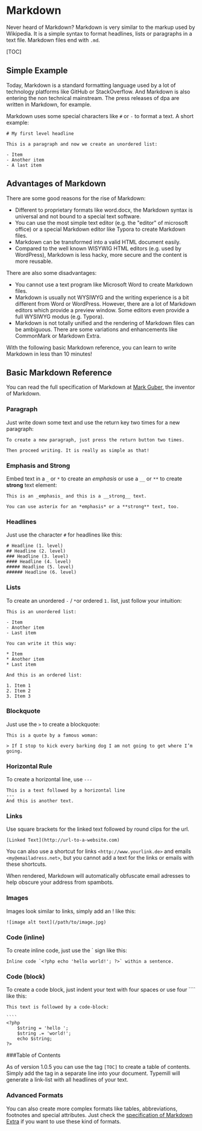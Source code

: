 # Markdown

Never heard of Markdown? Markdown is  very similar to the markup used by Wikipedia. It is a simple syntax to format headlines, lists or paragraphs in a text file. Markdown files end with `.md`.

[TOC]

## Simple Example

Today, Markdown is a standard formatting language used by a lot of technology platforms like GitHub or StackOverflow. And Markdown is also entering the non technical mainstream. The press releases of dpa are written in Markdown, for example.

Markdown uses some special characters like `#` or `-` to format a text. A short example: 

````
# My first level headline

This is a paragraph and now we create an unordered list:

- Item
- Another item
- A last item
````

## Advantages of Markdown

There are some good reasons for the rise of Markdown:

- Different to proprietary formats like word.docx, the Markdown syntax is universal and not bound to a special text software.
- You can use the most simple text editor (e.g. the "editor" of microsoft office) or a special Markdown editor like Typora to create Markdown files.
- Markdown can be transformed into a valid HTML document easily.
- Compared to the well known WISYWIG HTML editors (e.g. used by WordPress), Markdown is less hacky, more secure and the content is more reusable.

There are also some disadvantages:

- You cannot use a text program like Microsoft Word to create Markdown files.
- Markdown is usually not WYSIWYG and the writing experience is a bit different from Word or WordPress. However, there are a lot of Markdown editors which provide a preview window. Some editors even provide a full WYSIWYG modus (e.g. Typora).
- Markdown is not totally unified and the rendering of Markdown files can be ambiguous. There are some variations and enhancements like CommonMark or Markdown Extra.

With the following basic Markdown reference, you can learn to write Markdown in less than 10 minutes!

## Basic Markdown Reference

You can read the full specification of Markdown at [Mark Guber](http://daringfireball.net/projects/markdown/syntax), the inventor of Markdown.

### Paragraph

Just write down some text and use the return key two times for a new paragraph:

````
To create a new paragraph, just press the return button two times.

Then proceed writing. It is really as simple as that!
````

### Emphasis and Strong

Embed text in a `_` or `*` to create an _emphasis_ or use a `__` or `**` to create **strong** text element:

````
This is an _emphasis_ and this is a __strong__ text. 

You can use asterix for an *emphasis* or a **strong** text, too.
````

### Headlines

Just use the character `#` for headlines like this:

````
# Headline (1. level)
## Headline (2. level)
### Headline (3. level)
#### Headline (4. level)
##### Headline (5. level)
###### Headline (6. level)
````

### Lists

To create an unordered `-` / `*`or ordered `1.` list, just follow your intuition:

````
This is an unordered list: 

- Item
- Another item
- Last item

You can write it this way:

* Item
* Another item
* Last item

And this is an ordered list: 

1. Item 1
2. Item 2
3. Item 3
````

 ### Blockquote

Just use the `>` to create a blockquote:

````
This is a quote by a famous woman:

> If I stop to kick every barking dog I am not going to get where I’m going.
````

### Horizontal Rule

To create a horizontal line, use `---`

````
This is a text followed by a horizontal line
---
And this is another text.
````

### Links

Use square brackets for the linked text followed by round clips for the url.

````
[Linked Text](http://url-to-a-website.com)
````

You can also use a shortcut for links `<http://www.yourlink.de>` and emails `<my@emailadress.net>`, but you cannot add a text for the links or emails with these shortcuts.

When rendered, Markdown will automatically obfuscate email adresses to help obscure your address from spambots. 

### Images

Images look similar to links, simply add an ! like this:

````
![image alt text](/path/to/image.jpg)
````

### Code (inline)

To create inline code, just use the ` sign like this:

````
Inline code `<?php echo 'hello world!'; ?>` within a sentence.
````

### Code (block)

To create a code block, just indent your text with four spaces or use four ```` like this:

````
This text is followed by a code-block:

​````
<?php
	$string = 'hello ';
 	$string .= 'world!';
	echo $string;
?>
````

###Table of Contents

As of version 1.0.5 you can use the tag `[TOC]` to create a table of contents. Simply add the tag in a separate line into your document. Typemill will generate a link-list with all headlines of your text. 

### Advanced Formats

You can also create more complex formats like tables, abbreviations, footnotes and special attributes.  Just check the [specification of Markdown Extra](https://michelf.ca/projects/php-markdown/extra/) if you want to use these kind of formats.
